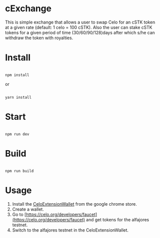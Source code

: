 # cExchange
This is simple exchange that allows a user to swap Celo for an cSTK token at a given rate (default: 1 celo = 100 cSTK).
Also the user can stake cSTK tokens for a given period of time (30/60/90/128)days after which s/he can withdraw the token with royalties.


# Install

```

npm install

```

or 

```

yarn install

```

# Start

```

npm run dev

```

# Build

```

npm run build

```
# Usage
1. Install the [CeloExtensionWallet](https://chrome.google.com/webstore/detail/celoextensionwallet/kkilomkmpmkbdnfelcpgckmpcaemjcdh?hl=en) from the google chrome store.
2. Create a wallet.
3. Go to [https://celo.org/developers/faucet](https://celo.org/developers/faucet) and get tokens for the alfajores testnet.
4. Switch to the alfajores testnet in the CeloExtensionWallet.